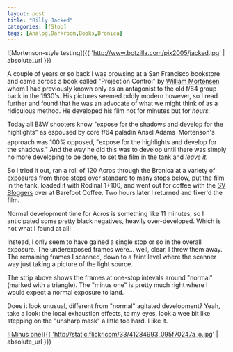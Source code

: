 ```yaml
---
layout: post
title: "Billy Jacked"
categories: [fStop]
tags: [Analog,Darkroom,Books,Bronica]
---
```



![Mortenson-style testing]({{ 'http://www.botzilla.com/pix2005/jacked.jpg' | absolute_url }})


A couple of years or so back I was browsing at a San Francisco bookstore and came across a book called "Projection Control" by <a href="http://www.photo.net/bboard/q-and-a-fetch-msg?msg_id=005fZU" target="_blank">William Mortensen</a> whom I had previously known only as an antagonist to the old f/64 group back in the 1930's. His pictures seemed oddly modern however, so I read further and found that he was an advocate of what we might think of as a ridiculous method. He developed his film not for minutes but for <i>hours.</i>

<!--more-->
Today all B&W shooters know "expose for the shadows and develop for the highlights" as espoused by core f/64 paladin Ansel Adams &#151; Mortenson's approach was 100% opposed, "expose for the highlights and develop for the shadows." And the way he did this was to develop until there was simply no more developing to be done, to set the film in the tank and <i>leave it.</i>

So I tried it out, ran a roll of 120 Acros through the Bronica at a variety of exposures from three stops over standard to many stops below, put the film in the tank, loaded it with Rodinal 1+100, and went out for coffee with the <a href="http://upcoming.org/event/26871/" target="_blank">SV Bloggers</a> over at Barefoot Coffee. Two hours later I returned and fixer'd the film.

Normal development time for Acros is something like 11 minutes, so I anticipated some pretty black negatives, heavily over-developed. Which is not what I found at all!

Instead, I only seem to have gained a single stop or so in the overall exposure. The underexposed frames were... well, clear. I threw them away. The remaining frames I scanned, down to a faint level where the scanner way just taking a picture of the light source.

The strip above shows the frames at one-stop intevals around "normal" (marked with a triangle). The "minus one" is pretty much right where I would expect a normal exposure to land.

Does it look unusual, different from "normal" agitated development? Yeah, take a look: the local exhaustion effects, to my eyes, look a wee bit like stepping on the "unsharp mask" a little too hard. I like it.

<a href="http://www.flickr.com/photos/bjorke/41284993/" title="Flickr Page">

![Minus one]({{ 'http://static.flickr.com/33/41284993_095f70247a_o.jpg' | absolute_url }})
</a>
